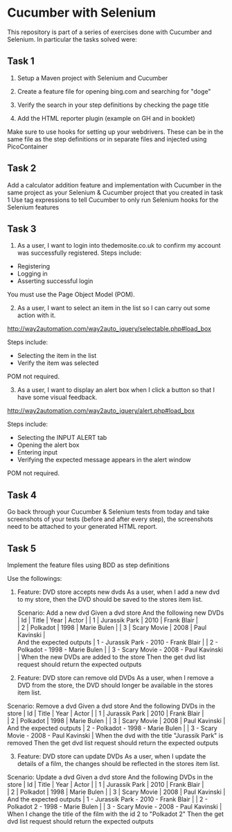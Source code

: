 # Cucumber with Selenium

This repository is part of a series of exercises done with Cucumber and Selenium. In particular the tasks solved were:

## Task 1

1. Setup a Maven project with Selenium and Cucumber

2. Create a feature file for opening bing.com and searching for "doge"

3. Verify the search in your step definitions by checking the page title

4. Add the HTML reporter plugin (example on GH and in booklet)

Make sure to use hooks for setting up your webdrivers. These can be in the same file as the step definitions or in separate files and injected using PicoContainer
	

## Task 2

Add a calculator addition feature and implementation with Cucumber in the same project as your Selenium & Cucumber project that you created in task 1
Use tag expressions to tell Cucumber to only run Selenium hooks for the Selenium features

## Task 3

1. As a user, I want to login into thedemosite.co.uk to confirm my account was successfully registered.
 Steps include:
- Registering
- Logging in
- Asserting successful login

You must use the Page Object Model (POM).

2. As a user, I want to select an item in the list so I can carry out some action with it.

http://way2automation.com/way2auto_jquery/selectable.php#load_box

Steps include:
- Selecting the item in the list
- Verify the item was selected

POM not required.

3. As a user, I want to display an alert box when I click a button so that I have some visual feedback.

http://way2automation.com/way2auto_jquery/alert.php#load_box

Steps include:
- Selecting the INPUT ALERT tab
- Opening the alert box
- Entering input
- Verifying the expected message appears in the alert window

POM not required.

## Task 4

Go back through your Cucumber & Selenium tests from today and take screenshots of your tests (before and after every step), the screenshots need to be attached to your generated HTML report.

## Task 5

Implement the feature files using BDD as step definitions

Use the followings:

1. Feature: DVD store accepts new dvds
	As a user, when I add a new dvd to my store, 
	then the DVD should be saved to the stores item list.
	
	Scenario: Add a new dvd
		Given a dvd store
		And the following new DVDs
			|	Id	| Title 				| Year 	| Actor 				|
			|	1		| Jurassik Park |	2010	|	Frank Blair 	|	
			|	2		|	Polkadot			| 1998	| Marie Bulen		|
			|	3		| Scary Movie		| 2008	| Paul Kavinski |	
		And the expected outputs
	    | 1 - Jurassik Park - 2010 - Frank Blair |
	    | 2 - Polkadot - 1998 - Marie Bulen |
	    | 3 - Scary Movie - 2008 - Paul Kavinski |
	  When the new DVDs are added to the store
	  Then the get dvd list request should return the expected outputs
	 
2. Feature: DVD store can remove old DVDs
  As a user, when I remove a DVD from the store, 
  the DVD should longer be available in the stores item list.
  
  Scenario: Remove a dvd
	  Given a dvd store
	  And the following DVDs in the store
			|	Id	| Title 				| Year 	| Actor 				|
			|	1		| Jurassik Park |	2010	|	Frank Blair 	|	
			|	2		|	Polkadot			| 1998	| Marie Bulen		|
			|	3		| Scary Movie		| 2008	| Paul Kavinski |	
	  And the expected outputs
	    | 2 - Polkadot - 1998 - Marie Bulen |
	    | 3 - Scary Movie - 2008 - Paul Kavinski |
	  When the dvd with the title "Jurassik Park" is removed
	  Then the get dvd list request should return the expected outputs
	  

3. Feature: DVD store can update DVDs
  As a user, when I update the details of a film, 
  the changes should be reflected in the stores item list.
  
  Scenario: Update a dvd
	  Given a dvd store
	  And the following DVDs in the store
			|	Id	| Title 				| Year 	| Actor 				|
			|	1		| Jurassik Park |	2010	|	Frank Blair 	|	
			|	2		|	Polkadot			| 1998	| Marie Bulen		|
			|	3		| Scary Movie		| 2008	| Paul Kavinski |	
	  And the expected outputs
	    | 1 - Jurassik Park - 2010 - Frank Blair |
	    | 2 - Polkadot 2 - 1998 - Marie Bulen |
	    | 3 - Scary Movie - 2008 - Paul Kavinski |
	  When I change the title of the film with the id 2 to "Polkadot 2"
	  Then the get dvd list request should return the expected outputs
